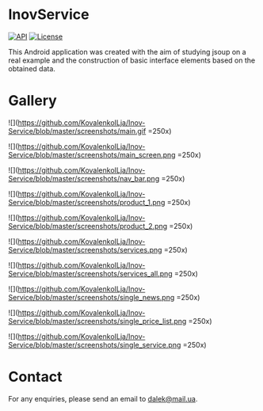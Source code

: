 # InovService
[![API](https://img.shields.io/badge/API-23%2B-brightgreen.svg?style=flat)](https://android-arsenal.com/api?level=23)
[![License](https://img.shields.io/badge/License-Apache%202.0-blue.svg)](https://opensource.org/licenses/Apache-2.0)

This Android application was created with the aim of studying jsoup on a real example and the construction of basic interface elements based on the obtained data.

# Gallery
![](https://github.com/KovalenkoILja/Inov-Service/blob/master/screenshots/main.gif =250x)

![](https://github.com/KovalenkoILja/Inov-Service/blob/master/screenshots/main_screen.png =250x)

![](https://github.com/KovalenkoILja/Inov-Service/blob/master/screenshots/nav_bar.png =250x)

![](https://github.com/KovalenkoILja/Inov-Service/blob/master/screenshots/product_1.png =250x)

![](https://github.com/KovalenkoILja/Inov-Service/blob/master/screenshots/product_2.png =250x)

![](https://github.com/KovalenkoILja/Inov-Service/blob/master/screenshots/services.png =250x)

![](https://github.com/KovalenkoILja/Inov-Service/blob/master/screenshots/services_all.png =250x)

![](https://github.com/KovalenkoILja/Inov-Service/blob/master/screenshots/single_news.png =250x)

![](https://github.com/KovalenkoILja/Inov-Service/blob/master/screenshots/single_price_list.png =250x)

![](https://github.com/KovalenkoILja/Inov-Service/blob/master/screenshots/single_service.png =250x)

# Contact
For any enquiries, please send an email to dalek@mail.ua.
